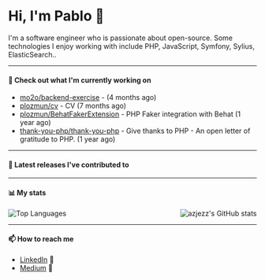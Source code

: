 # Hi, I'm Pablo 👋

I'm a software engineer who is passionate about open-source. Some technologies I enjoy working with include PHP, JavaScript, Symfony, Sylius, ElasticSearch..

---
#### 👷 Check out what I'm currently working on

- [mo2o/backend-exercise](https://github.com/mo2o/backend-exercise) -  (4 months ago)
- [plozmun/cv](https://github.com/plozmun/cv) - CV (7 months ago)
- [plozmun/BehatFakerExtension](https://github.com/plozmun/BehatFakerExtension) - PHP Faker integration with Behat (1 year ago)
- [thank-you-php/thank-you-php](https://github.com/thank-you-php/thank-you-php) - Give thanks to PHP - An open letter of gratitude to PHP. (1 year ago)

---

#### 🔭 Latest releases I've contributed to


---

#### 📊 My stats

<img align="right" alt="azjezz's GitHub stats" src="https://github-readme-stats.vercel.app/api?username=plozmun&count_private=1&show_icons=true&" />

![Top Languages](https://github-readme-stats.vercel.app/api/top-langs/?username=plozmun)

---

#### 📫 How to reach me
- <a href="https://www.linkedin.com/in/pablolozano">LinkedIn</a> 💼
- <a href="https://medium.com/@lozanomunarriz">Medium</a> 📝

